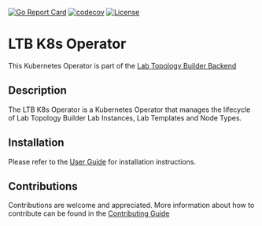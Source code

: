[![Go Report Card](https://goreportcard.com/badge/github.com/kubernetes/kubernetes)](https://goreportcard.com/report/https://github.com/Lab-Topology-Builder/LTB-K8s-Backend) [![codecov](https://codecov.io/gh/Lab-Topology-Builder/LTB-K8s-Backend/branch/main/graph/badge.svg?token=7WFVHK77UP)](https://codecov.io/gh/Lab-Topology-Builder/LTB-K8s-Backend) [![License](https://img.shields.io/badge/License-Apache%202.0-blue.svg)](https://github.com/Lab-Topology-Builder/LTB-K8s-Backend/blob/main/LICENSE)

# LTB K8s Operator

This Kubernetes Operator is part of the [Lab Topology Builder Backend](https://lab-topology-builder.github.io/LTB-K8s-Backend)

## Description

<!-- TODO: Something is missing in this sentence, but I don't know how to formulate it right now, need to check it with the docu update later. -->
The LTB K8s Operator is a Kubernetes Operator that manages the lifecycle of Lab Topology Builder Lab Instances, Lab Templates and Node Types.

## Installation

Please refer to the [User Guide](https://lab-topology-builder.github.io/LTB-K8s-Backend/user-guide) for installation instructions.

## Contributions

Contributions are welcome and appreciated.
More information about how to contribute can be found in the [Contributing Guide](https://lab-topology-builder.github.io/LTB-K8s-Backend/contributor/contributor-guide/)
